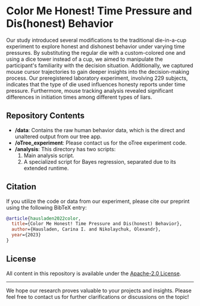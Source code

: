 # Color Me Honest! Time Pressure and Dis(honest) Behavior

Our study introduced several modifications to the traditional die-in-a-cup experiment to explore honest and dishonest behavior under varying time pressures. By substituting the regular die with a custom-colored one and using a dice tower instead of a cup, we aimed to manipulate the participant's familiarity with the decision situation. Additionally, we captured mouse cursor trajectories to gain deeper insights into the decision-making process. Our preregistered laboratory experiment, involving 229 subjects, indicates that the type of die used influences honesty reports under time pressure. Furthermore, mouse tracking analysis revealed significant differences in initiation times among different types of liars.

## Repository Contents

- **/data**: Contains the raw human behavior data, which is the direct and unaltered output from our tree app.
- **/oTree_experiment**: Please contact us for the oTree experiment code.
- **/analysis**: This directory has two scripts:
  1. Main analysis script.
  2. A specialized script for Bayes regression, separated due to its extended runtime.

## Citation

If you utilize the code or data from our experiment, please cite our preprint using the following BibTeX entry:

```bibtex
@article{hausladen2022color,
  title={Color Me Honest! Time Pressure and Dis(honest) Behavior},
  author={Hausladen, Carina I. and Nikolaychuk, Olexandr},
  year={2023}
}
```


## License

All content in this repository is available under the [Apache-2.0 License]([https://opensource.org/licenses/MIT](https://opensource.org/license/apache-2-0/)).

---

We hope our research proves valuable to your projects and insights. Please feel free to contact us for further clarifications or discussions on the topic!


